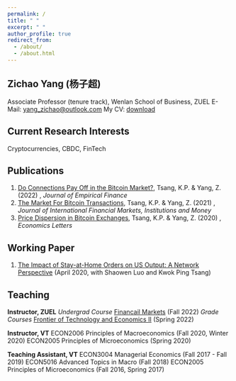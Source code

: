 ```yaml
---
permalink: /
title: " "
excerpt: " "
author_profile: true
redirect_from: 
  - /about/
  - /about.html
---
```

## Zichao Yang (杨子超)
Associate Professor (tenure track), Wenlan School of Business, ZUEL
E-Mail: yang_zichao@outlook.com
My CV: [download](https://www.dropbox.com/s/h9n7a8ndpxmotej/ZichaoYang_CV%20short.pdf?dl=0)

## Current Research Interests
Cryptocurrencies, CBDC, FinTech

## Publications
1. [Do Connections Pay Off in the Bitcoin Market?](https://doi.org/10.1016/j.jempfin.2022.02.001), Tsang, K.P. & Yang, Z. (2022) , *Journal of Empirical Finance*
2. [The Market For Bitcoin Transactions](https://doi.org/10.1016/j.intfin.2021.101282), Tsang, K.P. & Yang, Z. (2021) , *Journal of International Financial Markets, Institutions and Money*
3. [Price Dispersion in Bitcoin Exchanges](https://doi.org/10.1016/j.econlet.2020.109379), Tsang, K.P. & Yang, Z. (2020) , *Economics Letters*


## Working Paper
1. [The Impact of Stay-at-Home Orders on US Output: A Network Perspective](https://ssrn.com/abstract=3571866) (April 2020, with Shaowen Luo and Kwok Ping Tsang)

## Teaching
**Instructor, ZUEL**
*Undergrad Course*
[Financail Markets](https://yzc.me/teaching/2022-zuel-finmkt) (Fall 2022)
*Grade Courses*
[Frontier of Technology and Economics II](https://yzc.me/teaching/2022-zuel-frontier) (Spring 2022)

**Instructor, VT**
ECON2006 Principles of Macroeconomics (Fall 2020, Winter 2020)
ECON2005 Principles of Microeconomics (Spring 2020)

**Teaching Assistant, VT**
ECON3004 Managerial Economics (Fall 2017 - Fall 2019)
ECON5016 Advanced Topics in Macro (Fall 2018)
ECON2005 Principles of Microeconomics (Fall 2016, Spring 2017)
